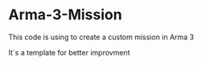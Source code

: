 # Arma-3-Mission
This code is using to create a custom mission in Arma 3

It`s a template for better improvment
